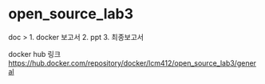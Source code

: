 # open_source_lab3

doc > 1. docker 보고서
      2. ppt
      3. 최종보고서

docker hub 링크
https://hub.docker.com/repository/docker/lcm412/open_source_lab3/general
